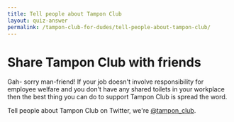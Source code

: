 ```yaml
---
title: Tell people about Tampon Club
layout: quiz-answer
permalink: /tampon-club-for-dudes/tell-people-about-tampon-club/
---
```

# Share Tampon Club with friends

Gah- sorry man-friend! If your job doesn't involve responsibility for employee welfare and you don't have any shared toilets in your workplace then the best thing you can do to support Tampon Club is spread the word.

Tell people about Tampon Club on Twitter, we're [@tampon_club](http://twitter.com/tampon_club).
